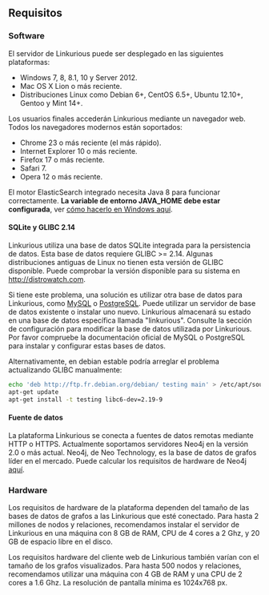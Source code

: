 ## Requisitos

### Software

El servidor de Linkurious puede ser desplegado en las siguientes plataformas:
* Windows 7, 8, 8.1, 10 y Server 2012.
* Mac OS X Lion o más reciente.
* Distribuciones Linux como Debian 6+, CentOS 6.5+, Ubuntu 12.10+, Gentoo y Mint 14+.

Los usuarios finales accederán Linkurious mediante un navegador web. Todos los navegadores modernos están soportados:
* Chrome 23 o más reciente (el más rápido).
* Internet Explorer 10 o más reciente.
* Firefox 17 o más reciente.
* Safari 7.
* Opera 12 o más reciente.

El motor ElasticSearch integrado necesita Java 8 para funcionar correctamente.
**La variable de entorno JAVA_HOME debe estar configurada**, ver [cómo hacerlo en Windows aquí](http://docs.oracle.com/cd/E19182-01/820-7851/inst_cli_jdk_javahome_t/index.html).

#### SQLite y GLIBC 2.14

Linkurious utiliza una base de datos SQLite integrada para la persistencia de datos. Esta base de datos requiere GLIBC >= 2.14.
Algunas distribuciones antiguas de Linux no tienen esta versión de GLIBC disponible. Puede comprobar la versión disponible para su sistema en http://distrowatch.com.

Si tiene este problema, una solución es utilizar otra base de datos para Linkurious, como [MySQL](https://www.mysql.fr/) o [PostgreSQL](http://www.postgresql.org/).
Puede utilizar un servidor de base de datos existente o instalar uno nuevo. Linkurious almacenará su estado en una base de datos específica llamada "linkurious".
Consulte la sección de configuración para modificar la base de datos utilizada por Linkurious. Por favor compruebe la documentación oficial de MySQL o PostgreSQL para instalar y configurar estas bases de datos.

Alternativamente, en debian estable podría arreglar el problema actualizando GLIBC manualmente:

```Bash
echo 'deb http://ftp.fr.debian.org/debian/ testing main' > /etc/apt/sources.list
apt-get update
apt-get install -t testing libc6-dev=2.19-9
```

#### Fuente de datos

La plataforma Linkurious se conecta a fuentes de datos remotas mediante HTTP o HTTPS. Actualmente soportamos servidores Neo4j en la versión 2.0 o más actual. Neo4j, de Neo Technology, es la base de datos de grafos líder en el mercado. Puede calcular los requisitos de hardware de Neo4j [aquí](http://neo4j.com/developer/guide-sizing-and-hardware-calculator/).

### Hardware

Los requisitos de hardware de la plataforma dependen del tamaño de las bases de datos de grafos a las Linkurious que esté conectado. Para hasta 2 millones de nodos y relaciones, recomendamos instalar el servidor de Linkurious en una máquina con 8 GB de RAM, CPU de 4 cores a 2 Ghz, y 20 GB de espacio libre en el disco.

Los requisitos hardware del cliente web de Linkurious también varían con el tamaño de los grafos visualizados. Para hasta 500 nodos y relaciones, recomendamos utilizar una máquina con 4 GB de RAM y una CPU de 2 cores a 1.6 Ghz. La resolución de pantalla mínima es 1024x768 px.

